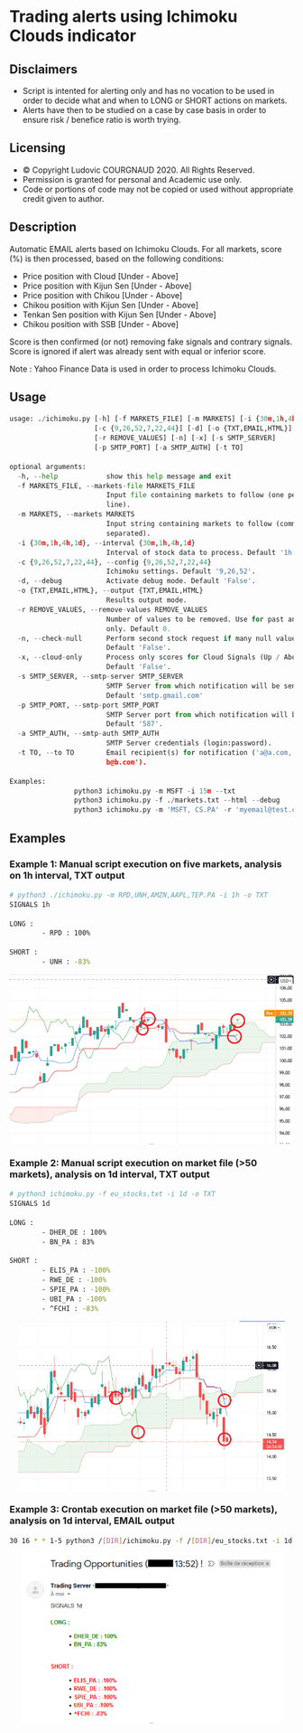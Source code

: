 # Trading alerts using Ichimoku Clouds indicator

## Disclaimers
 - Script is intented for alerting only and has no vocation to be used in order to decide what and when to LONG or SHORT actions on markets.
 - Alerts have then to be studied on a case by case basis in order to ensure risk / benefice ratio is worth trying.

## Licensing
 - &copy; Copyright Ludovic COURGNAUD 2020. All Rights Reserved.
 - Permission is granted for personal and Academic use only.
 - Code or portions of code may not be copied or used without appropriate credit given to author.

## Description
Automatic EMAIL alerts based on Ichimoku Clouds. For all markets, score (%) is then processed, based on the following conditions:
 -  Price position with Cloud [Under - Above]
 -  Price position with Kijun Sen [Under - Above]
 -  Price position with Chikou [Under - Above]
 -  Chikou position with Kijun Sen [Under - Above]
 -  Tenkan Sen position with Kijun Sen [Under - Above]
 -  Chikou position with SSB [Under - Above]

Score is then confirmed (or not) removing fake signals and contrary signals. Score is ignored if alert was already sent with equal or inferior score.

Note : Yahoo Finance Data is used in order to process Ichimoku Clouds.

## Usage
```python
usage: ./ichimoku.py [-h] [-f MARKETS_FILE] [-m MARKETS] [-i {30m,1h,4h,1d}]
                     [-c {9,26,52,7,22,44}] [-d] [-o {TXT,EMAIL,HTML}]
                     [-r REMOVE_VALUES] [-n] [-x] [-s SMTP_SERVER]
                     [-p SMTP_PORT] [-a SMTP_AUTH] [-t TO]

optional arguments:
  -h, --help            show this help message and exit
  -f MARKETS_FILE, --markets-file MARKETS_FILE
                        Input file containing markets to follow (one per
                        line).
  -m MARKETS, --markets MARKETS
                        Input string containing markets to follow (comma
                        separated).
  -i {30m,1h,4h,1d}, --interval {30m,1h,4h,1d}
                        Interval of stock data to process. Default '1h'.
  -c {9,26,52,7,22,44}, --config {9,26,52,7,22,44}
                        Ichimoku settings. Default '9,26,52'.
  -d, --debug           Activate debug mode. Default 'False'.
  -o {TXT,EMAIL,HTML}, --output {TXT,EMAIL,HTML}
                        Results output mode.
  -r REMOVE_VALUES, --remove-values REMOVE_VALUES
                        Number of values to be removed. Use for past analasys
                        only. Default 0.
  -n, --check-null      Perform second stock request if many null values.
                        Default 'False'.
  -x, --cloud-only      Process only scores for Cloud Signals (Up / Above).
                        Default 'False'.
  -s SMTP_SERVER, --smtp-server SMTP_SERVER
                        SMTP Server from which notification will be sent.
                        Default 'smtp.gmail.com'
  -p SMTP_PORT, --smtp-port SMTP_PORT
                        SMTP Server port from which notification will be sent.
                        Default '587'.
  -a SMTP_AUTH, --smtp-auth SMTP_AUTH
                        SMTP Server credentials (login:password).
  -t TO, --to TO        Email recipient(s) for notification ('a@a.com,
                        b@b.com').

Examples:
                python3 ichimoku.py -m MSFT -i 15m --txt
                python3 ichimoku.py -f ./markets.txt --html --debug
                python3 ichimoku.py -m 'MSFT, CS.PA' -r 'myemail@test.com' -a 'myemail@gmail.com:mypassword'
```

## Examples
### Example 1: Manual script execution on five markets, analysis on 1h interval, TXT output
```bash
# python3 ./ichimoku.py -m RPD,UNH,AMZN,AAPL,TEP.PA -i 1h -o TXT
SIGNALS 1h

LONG :
        - RPD : 100%

SHORT :
        - UNH : -83%
```
<p align="center" style="font-size: 1px;"><img align="center" src="/IMAGES/rpd.png?raw=true" height="300" /><br/><i>RPD BUY Signals</i></p>

### Example 2: Manual script execution on market file (>50 markets), analysis on 1d interval, TXT output
```bash
# python3 ichimoku.py -f eu_stocks.txt -i 1d -o TXT
SIGNALS 1d

LONG :
        - DHER_DE : 100%
        - BN_PA : 83%

SHORT :
        - ELIS_PA : -100%
        - RWE_DE : -100%
        - SPIE_PA : -100%
        - UBI_PA : -100%
        - ^FCHI : -83%
```
<p align="center" style="font-size: 1px;"><img align="center" src="/IMAGES/elis.png?raw=true" height="300" /><br/><i>ELIS.PA SHORT Signals</i></p>

### Example 3: Crontab execution on market file (>50 markets), analysis on 1d interval, EMAIL output
```bash
30 16 * * 1-5 python3 /[DIR]/ichimoku.py -f /[DIR]/eu_stocks.txt -i 1d -t '[RECIPIENT_EMAIL]' -a '[SENDER_EMAIL]:[SENDER_TOKEN]' -o EMAIL
```
<p align="center" style="font-size: 1px;"><img align="center" src="/IMAGES/email.png?raw=true" height="300" /><br/><i>Email Output</i></p>
